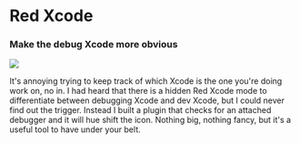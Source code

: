 # Red Xcode

### Make the debug Xcode more obvious

<a href= "http://github.com/orta/RedXcode"><img src="https://raw.githubusercontent.com/orta/RedXcode/master/web/screenshot.png"></a>

It's annoying trying to keep track of which Xcode is the one you're doing work on, no in. I had heard that there is a hidden Red Xcode mode to differentiate between debugging Xcode and dev Xcode, but I could never find out the trigger. Instead I built a plugin that checks for an attached debugger and it will hue shift the icon. Nothing big, nothing fancy, but it's a useful tool to have under your belt.

